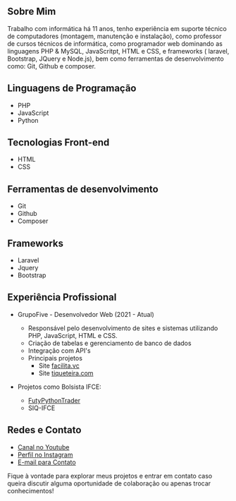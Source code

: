 ## Sobre Mim

Trabalho com informática há 11 anos, tenho experiência em suporte técnico de computadores (montagem, manutenção e instalação), como professor de cursos técnicos de informática, como programador web dominando as linguagens PHP & MySQL, JavaScritpt, HTML e CSS, e frameworks ( laravel, Bootstrap, JQuery e Node.js), bem como ferramentas de desenvolvimento como: Git, Github e composer.

## Linguagens de Programação

- PHP
- JavaScript
- Python

## Tecnologias Front-end

- HTML
- CSS

## Ferramentas de desenvolvimento
- Git
- Github
- Composer

## Frameworks
- Laravel
- Jquery
- Bootstrap


## Experiência Profissional

- GrupoFive - Desenvolvedor Web (2021 - Atual)
  - Responsável pelo desenvolvimento de sites e sistemas utilizando PHP, JavaScript, HTML e CSS.
  - Criação de tabelas e gerenciamento de banco de dados
  - Integração com API's
  - Principais projetos
    - Site [facilita.vc](https://facilita.vc)
    - Site [tiqueteira.com](https://tiqueteira.com)

- Projetos como Bolsista IFCE:
    - [FutyPythonTrader](http://aactary.pythonanywhere.com/)
    - SIQ-IFCE

## Redes e Contato

- [Canal no Youtube](https://www.youtube.com/@codigosprojetos)
- [Perfil no Instagram](https://www.instagram.com/ari.cardoso.93)
- [E-mail para Contato](mailto:aact.ary@gmail.com)


Fique à vontade para explorar meus projetos e entrar em contato caso queira discutir alguma oportunidade de colaboração ou apenas trocar conhecimentos!

